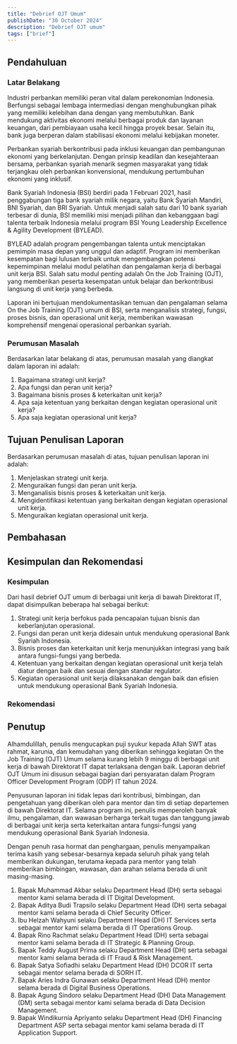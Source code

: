 ```yaml
---
title: "Debrief OJT Umum"
publishDate: "30 October 2024"
description: "Debrief OJT umum"
tags: ["brief"]
---
```


## Pendahuluan

### Latar Belakang

Industri perbankan memiliki peran vital dalam perekonomian Indonesia. Berfungsi sebagai lembaga intermediasi dengan menghubungkan pihak yang memiliki kelebihan dana dengan yang membutuhkan. Bank mendukung aktivitas ekonomi melalui berbagai produk dan layanan keuangan, dari pembiayaan usaha kecil hingga proyek besar. Selain itu, bank juga berperan dalam stabilisasi ekonomi melalui kebijakan moneter.

Perbankan syariah berkontribusi pada inklusi keuangan dan pembangunan ekonomi yang berkelanjutan. Dengan prinsip keadilan dan kesejahteraan bersama, perbankan syariah menarik segmen masyarakat yang tidak terjangkau oleh perbankan konvensional, mendukung pertumbuhan ekonomi yang inklusif.

Bank Syariah Indonesia (BSI) berdiri pada 1 Februari 2021, hasil penggabungan tiga bank syariah milik negara, yaitu Bank Syariah Mandiri, BNI Syariah, dan BRI Syariah. Untuk menjadi salah satu dari 10 bank syariah terbesar di dunia, BSI memiliki misi menjadi pilihan dan kebanggaan bagi talenta terbaik Indonesia melalui program BSI Young Leadership Excellence & Agility Development (BYLEAD).

BYLEAD adalah program pengembangan talenta untuk menciptakan pemimpin masa depan yang unggul dan adaptif. Program ini memberikan kesempatan bagi lulusan terbaik untuk mengembangkan potensi kepemimpinan melalui modul pelatihan dan pengalaman kerja di berbagai unit kerja BSI. Salah satu modul penting adalah On the Job Training (OJT), yang memberikan peserta kesempatan untuk belajar dan berkontribusi langsung di unit kerja yang berbeda.

Laporan ini bertujuan mendokumentasikan temuan dan pengalaman selama On the Job Training (OJT) umum di BSI, serta menganalisis strategi, fungsi, proses bisnis, dan operasional unit kerja, memberikan wawasan komprehensif mengenai operasional perbankan syariah.	

### Perumusan Masalah

Berdasarkan latar belakang di atas, perumusan masalah yang diangkat dalam laporan ini adalah:

1. Bagaimana strategi unit kerja?
2. Apa fungsi dan peran unit kerja?
3. Bagaimana bisnis proses & keterkaitan unit kerja?
4. Apa saja ketentuan yang berkaitan dengan kegiatan operasional unit kerja?
5. Apa saja kegiatan operasional unit kerja?

## Tujuan Penulisan Laporan

Berdasarkan perumusan masalah di atas, tujuan penulisan laporan ini adalah:

1. Menjelaskan strategi unit kerja.
2. Menguraikan fungsi dan peran unit kerja.
3. Menganalisis bisnis proses & keterkaitan unit kerja.
4. Mengidentifikasi ketentuan yang berkaitan dengan kegiatan operasional unit kerja.
5. Menguraikan kegiatan operasional unit kerja.

## Pembahasan

## Kesimpulan dan Rekomendasi

### Kesimpulan

Dari hasil debrief OJT umum di berbagai unit kerja di bawah Direktorat IT, dapat disimpulkan beberapa hal sebagai berikut:

1. Strategi unit kerja berfokus pada pencapaian tujuan bisnis dan keberlanjutan operasional.
2. Fungsi dan peran unit kerja didesain untuk mendukung operasional Bank Syariah Indonesia.
3. Bisnis proses dan keterkaitan unit kerja menunjukkan integrasi yang baik antara fungsi-fungsi yang berbeda.
4. Ketentuan yang berkaitan dengan kegiatan operasional unit kerja telah diatur dengan baik dan sesuai dengan standar regulator.
5. Kegiatan operasional unit kerja dilaksanakan dengan baik dan efisien untuk mendukung operasional Bank Syariah Indonesia.

### Rekomendasi

## Penutup

Alhamdulillah, penulis mengucapkan puji syukur kepada Allah SWT atas rahmat, karunia, dan kemudahan yang diberikan sehingga kegiatan On the Job Training (OJT) Umum selama kurang lebih 9 minggu di berbagai unit kerja di bawah Direktorat IT dapat terlaksana dengan baik. Laporan debrief OJT Umum ini disusun sebagai bagian dari persyaratan dalam Program Officer Development Program (ODP) IT tahun 2024.

Penyusunan laporan ini tidak lepas dari kontribusi, bimbingan, dan pengetahuan yang diberikan oleh para mentor dan tim di setiap departemen di bawah Direktorat IT. Selama program ini, penulis memperoleh banyak ilmu, pengalaman, dan wawasan berharga terkait tugas dan tanggung jawab di berbagai unit kerja serta keterkaitan antara fungsi-fungsi yang mendukung operasional Bank Syariah Indonesia.

Dengan penuh rasa hormat dan penghargaan, penulis menyampaikan terima kasih yang sebesar-besarnya kepada seluruh pihak yang telah memberikan dukungan, terutama kepada para mentor yang telah memberikan bimbingan, wawasan, dan arahan selama berada di unit masing-masing.

1. Bapak Muhammad Akbar selaku Department Head (DH) serta sebagai mentor kami selama berada di IT Digital Development.
2. Bapak Aditya Budi Trapsilo selaku Department Head (DH) serta sebagai mentor kami selama berada di Chief Security Officer.
3. Ibu Helzah Wahyuni selaku Department Head (DH) IT Services serta sebagai mentor kami selama berada di IT Operations Group.
4. Bapak Rino Rachmat selaku Department Head (DH) serta sebagai mentor kami selama berada di IT Strategic & Planning Group.
5. Bapak Teddy August Prima selaku Department Head (DH) serta sebagai mentor kami selama berada di IT Fraud & Risk Management.
6. Bapak Satya Sofiadhi selaku Department Head (DH) DCOR IT serta sebagai mentor selama berada di SORH IT.
7. Bapak Aries Indra Gunawan selaku Department Head (DH) mentor selama berada di Digital Business Operations.
8. Bapak Agung Sindoro selaku Department Head (DH) Data Management (DM) serta sebagai mentor kami selama berada di Data Decision Management.
9. Bapak Windikurnia Apriyanto selaku Department Head (DH) Financing Department ASP serta sebagai mentor kami selama berada di IT Application Support.
